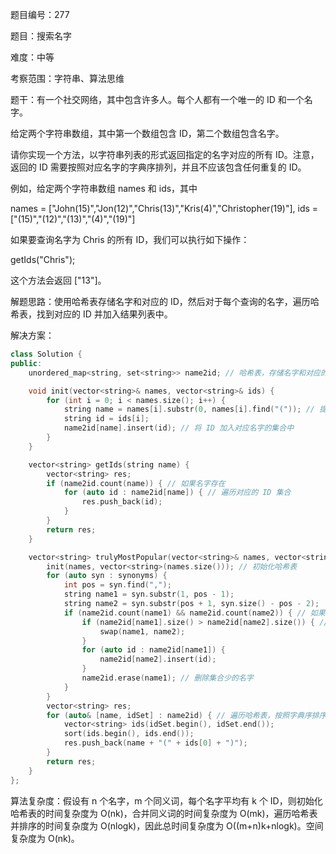 题目编号：277

题目：搜索名字

难度：中等

考察范围：字符串、算法思维

题干：有一个社交网络，其中包含许多人。每个人都有一个唯一的 ID 和一个名字。

给定两个字符串数组，其中第一个数组包含 ID，第二个数组包含名字。

请你实现一个方法，以字符串列表的形式返回指定的名字对应的所有 ID。注意，返回的 ID 需要按照对应名字的字典序排列，并且不应该包含任何重复的 ID。

例如，给定两个字符串数组 names 和 ids，其中

names = ["John(15)","Jon(12)","Chris(13)","Kris(4)","Christopher(19)"],
ids = ["(15)","(12)","(13)","(4)","(19)"]

如果要查询名字为 Chris 的所有 ID，我们可以执行如下操作：

getIds("Chris");

这个方法会返回 ["13"]。

解题思路：使用哈希表存储名字和对应的 ID，然后对于每个查询的名字，遍历哈希表，找到对应的 ID 并加入结果列表中。

解决方案：

```cpp
class Solution {
public:
    unordered_map<string, set<string>> name2id; // 哈希表，存储名字和对应的 ID

    void init(vector<string>& names, vector<string>& ids) {
        for (int i = 0; i < names.size(); i++) {
            string name = names[i].substr(0, names[i].find("(")); // 提取名字
            string id = ids[i];
            name2id[name].insert(id); // 将 ID 加入对应名字的集合中
        }
    }

    vector<string> getIds(string name) {
        vector<string> res;
        if (name2id.count(name)) { // 如果名字存在
            for (auto id : name2id[name]) { // 遍历对应的 ID 集合
                res.push_back(id);
            }
        }
        return res;
    }

    vector<string> trulyMostPopular(vector<string>& names, vector<string>& synonyms) {
        init(names, vector<string>(names.size())); // 初始化哈希表
        for (auto syn : synonyms) {
            int pos = syn.find(",");
            string name1 = syn.substr(1, pos - 1);
            string name2 = syn.substr(pos + 1, syn.size() - pos - 2);
            if (name2id.count(name1) && name2id.count(name2)) { // 如果两个名字都存在
                if (name2id[name1].size() > name2id[name2].size()) { // 将 ID 集合少的合并到多的中
                    swap(name1, name2);
                }
                for (auto id : name2id[name1]) {
                    name2id[name2].insert(id);
                }
                name2id.erase(name1); // 删除集合少的名字
            }
        }
        vector<string> res;
        for (auto& [name, idSet] : name2id) { // 遍历哈希表，按照字典序排序并加入结果列表中
            vector<string> ids(idSet.begin(), idSet.end());
            sort(ids.begin(), ids.end());
            res.push_back(name + "(" + ids[0] + ")");
        }
        return res;
    }
};
```

算法复杂度：假设有 n 个名字，m 个同义词，每个名字平均有 k 个 ID，则初始化哈希表的时间复杂度为 O(nk)，合并同义词的时间复杂度为 O(mk)，遍历哈希表并排序的时间复杂度为 O(nlogk)，因此总时间复杂度为 O((m+n)k+nlogk)。空间复杂度为 O(nk)。